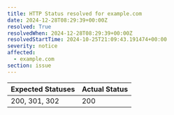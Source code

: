 ```yaml
---
title: HTTP Status resolved for example.com
date: 2024-12-28T08:29:39+00:00Z
resolved: True
resolvedWhen: 2024-12-28T08:29:39+00:00Z
resolvedStartTime: 2024-10-25T21:09:43.191474+00:00
severity: notice
affected:
  - example.com
section: issue
---
```


| Expected Statuses | Actual Status  |
|-------------------|----------------|
| 200, 301, 302 | 200 |
